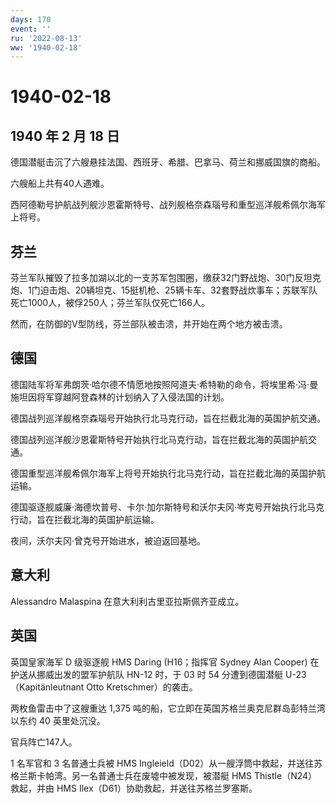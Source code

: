 ```yaml
---
days: 170
event: ''
ru: '2022-08-13'
ww: '1940-02-18'
---
```


# 1940-02-18

## 1940 年 2 月 18 日

德国潜艇击沉了六艘悬挂法国、西班牙、希腊、巴拿马、荷兰和挪威国旗的商船。

六艘船上共有40人遇难。

西阿德勒号护航战列舰沙恩霍斯特号、战列舰格奈森瑙号和重型巡洋舰希佩尔海军上将号。

## 芬兰

芬兰军队摧毁了拉多加湖以北的一支苏军包围圈，缴获32门野战炮、30门反坦克炮、1门迫击炮、20辆坦克、15挺机枪、25辆卡车、32套野战炊事车；苏联军队死亡1000人，被俘250人；芬兰军队仅死亡166人。

然而，在防御的V型防线，芬兰部队被击溃，并开始在两个地方被击溃。

## 德国

德国陆军将军弗朗茨·哈尔德不情愿地按照阿道夫·希特勒的命令，将埃里希·冯·曼施坦因将军穿越阿登森林的计划纳入了入侵法国的计划。

德国战列巡洋舰格奈森瑙号开始执行北马克行动，旨在拦截北海的英国护航交通。

德国战列巡洋舰沙恩霍斯特号开始执行北马克行动，旨在拦截北海的英国护航交通。

德国重型巡洋舰希佩尔海军上将号开始执行北马克行动，旨在拦截北海的英国护航运输。

德国驱逐舰威廉·海德坎普号、卡尔·加尔斯特号和沃尔夫冈·岑克号开始执行北马克行动，旨在拦截北海的英国护航运输。

夜间，沃尔夫冈·曾克号开始进水，被迫返回基地。

## 意大利

Alessandro Malaspina 在意大利利古里亚拉斯佩齐亚成立。

## 英国

英国皇家海军 D 级驱逐舰 HMS Daring (H16；指挥官 Sydney Alan Cooper)
在护送从挪威出发的盟军护航队 HN-12 时，于 03 时 54 分遭到德国潜艇
U-23（Kapitänleutnant Otto Kretschmer）的袭击。

两枚鱼雷击中了这艘重达 1,375
吨的船，它立即在英国苏格兰奥克尼群岛彭特兰湾以东约 40 英里处沉没。

官兵阵亡147人。

1 名军官和 3 名普通士兵被 HMS
Ingleield（D02）从一艘浮筒中救起，并送往苏格兰斯卡帕湾。另一名普通士兵在废墟中被发现，被潜艇
HMS Thistle（N24）救起，并由 HMS
Ilex（D61）协助救起，并送往苏格兰罗塞斯。